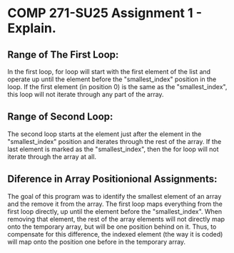 # COMP 271-SU25 Assignment 1 - Explain. 

## Range of The First Loop:  

In the first loop, for loop will start with the first element of the list and operate up until the element before the "smallest_index" position in the loop. If the first element (in position 0) is the same as the "smallest_index", this loop will not iterate through any part of the array.  

## Range of Second Loop:  

The second loop starts at the element just after the element in the "smallest_index" position and iterates through the rest of the array. If the last element is marked as the "smallest_index", then the for loop will not iterate through the array at all.  

## Diference in Array Positionional Assignments:  

The goal of this program was to identify the smallest element of an array and the remove it from the array. The first loop maps everything from the first loop directly, up until the element before the "smallest_index". When removing that element, the rest of the array elements will not directly map onto the temporary array, but will be one position behind on it. Thus, to compensate for this difference, the indexed element (the way it is coded) will map onto the position one before in the temporary array.
